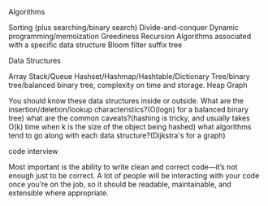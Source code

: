 

Algorithms

Sorting (plus searching/binary search)
Divide-and-conquer
Dynamic programming/memoization
Greediness
Recursion
Algorithms associated with a specific data structure
Bloom filter
suffix tree



Data Structures

Array
Stack/Queue
Hashset/Hashmap/Hashtable/Dictionary
Tree/binary tree/balanced binary tree, complexity on time and storage.
Heap
Graph



You should know these data structures inside or outside.
What are the insertion/deletion/lookup characteristics?(O(logn) for a balanced binary tree)
what are the common caveats?(hashing is tricky, and usually takes O(k) time when k is the size of the object being hashed)
what algorithms tend to go along with each data structure?(Dijkstra's for a graph)


code interview

Most important is the ability to write clean and correct code—it’s not enough just to be correct. A lot of people will be interacting with your code once you’re on the job, so it should be readable, maintainable, and extensible where appropriate.


